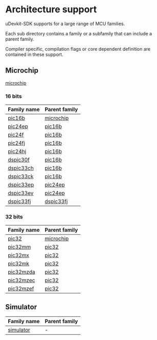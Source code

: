# Architecture support

uDevkit-SDK supports for a large range of MCU families.

Each sub directory contains a family or a subfamily that can include a parent family.

Compiler specific, compilation flags or core dependent definition are contained in these support.

## Microchip

[microchip](microchip/README.md)

### 16 bits

|Family name|Parent family|
|-----------|-------------|
|[pic16b](pic16b/README.md)|[microchip](microchip/README.md)|
|[pic24ep](pic24ep/README.md)|[pic16b](pic16b/README.md)|
|[pic24f](pic24f/README.md)|[pic16b](pic16b/README.md)|
|[pic24fj](pic24fj/README.md)|[pic16b](pic16b/README.md)|
|[pic24hj](pic24hj/README.md)|[pic16b](pic16b/README.md)|
|[dspic30f](dspic30f/README.md)|[pic16b](pic16b/README.md)|
|[dspic33ch](dspic33ch/README.md)|[pic16b](pic16b/README.md)|
|[dspic33ck](dspic33ck/README.md)|[pic16b](pic16b/README.md)|
|[dspic33ep](dspic33ep/README.md)|[pic24ep](pic24ep/README.md)|
|[dspic33ev](dspic33ev/README.md)|[pic24ep](pic24ep/README.md)|
|[dspic33fj](dspic33fj/README.md)|[dspic33fj](pic24ep/README.md)|

### 32 bits

|Family name|Parent family|
|-----------|-------------|
|[pic32](pic32/README.md)|[microchip](microchip/README.md)|
|[pic32mm](pic32mm/README.md)|[pic32](pic32/README.md)|
|[pic32mx](pic32mx/README.md)|[pic32](pic32/README.md)|
|[pic32mk](pic32mk/README.md)|[pic32](pic32/README.md)|
|[pic32mzda](pic32mzda/README.md)|[pic32](pic32/README.md)|
|[pic32mzec](pic32mzec/README.md)|[pic32](pic32/README.md)|
|[pic32mzef](pic32mzef/README.md)|[pic32](pic32/README.md)|

## Simulator

|Family name|Parent family|
|-----------|-------------|
|[simulator](simulator/README.md)| - |
